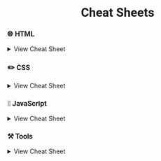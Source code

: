 <h1 style="font-family: Roboto" align="center"> 
Cheat Sheets 
</h1>

<h3 style="font-family: Roboto">
🌐 HTML 
</h3>

<details>
<summary>
View Cheat Sheet
</summary>

<li>
<a href="./html/html5.md">HTML5</a>

<ul>
<li>
<a href="./html/meta.md">Meta Tags</a>
</li>
</ul>

</li>

<li>
<a href="./html/emmet.md">Emmet</a>
</li>

<li>
<a href="./html/httpStatusCode.md">HTTP Status Code</a>
</li>

<li>
<a href="./html/mimeType.md">Mime Type</a>
</li>

<li>
<a href="./html/languageCode.md">ISO 639-1 Language Code</a>
</li>

</details>

<h3 style="font-family: Roboto">
✏️ CSS
</h3>

<details>
<summary>
View Cheat Sheet
</summary>

<li>
<a href="./css/css.md">CSS</a>
</li>

<li>
<a href="./css-frameworks/tailwind.md">Tailwind</a>
</li>

<li>
<a href="./css-frameworks/bootstrap.md">Bootstrap 5</a>
</li>

<li>
<a href="./css-frameworks/scss.md">SCSS</a>
</li>

</details>

<h3 style="font-family: Roboto">
🎯 JavaScript
</h3>

<details>
<summary>
View Cheat Sheet
</summary>

<li>
<a href="./javaScript/javaScript.md">JavaScript</a>

<ul>

<li>
<a href="./javaScript/arrays.md">JavaScript Array</a>
</li>

<li>
<a href="./javaScript/fetch.md">JavaScript Fetch</a>
</li>

</ul>
</li>



<li>
<a href="./javaScript/JSON.md">JSON</a>
</li>

<li>
<a href="./redux/redux.md">Redux</a>
</li>

<li>
<a href="./javaScript/npm.md">Npm</a>
</li>

<li>
<a href="./javaScript/yarn.md">Yarn</a>
</li>

</details>

<h3 style="font-family: Roboto">
⚒️ Tools
</h3>

<details>
<summary>
View Cheat Sheet
</summary>

<li>
<a href="./editors/vscode.md">Vs Code</a>
</li>

<li>
<a href="./editors/webstorm.md">Webstorm</a>
</li>

<li>
<a href="./git/git.md">GIT</a>
</li>

<li>
<a href="./markdown/markdown.md">Markdown</a>
</li>

<li>
<a href="./editors/bash.md">Bash</a>
</li>

<li>
<a href="./licenses/licenses.md">Licenses</a>
</li>

</details>


